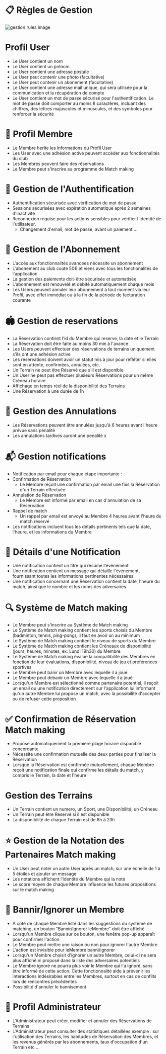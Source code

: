# 📋 Règles de Gestion
![gestion rules image](Img/rules.jpg)

# Profil User
- Le User contient un nom
- Le User contient un prénom
- Le User contient une adresse postale
- Le User peut contenir une photo (facultative)
- Le User peut contenir un abonement (facultative)
- Le User contient une adresse mail unique, qui sera utilisée pour la communication et la récupération de compte
- Le User contient un mot de passe sécurisé pour l'authentification. Le mot de passe doit comporter au moins 8 caractères, incluant des chiffres, des lettres majuscules et minuscules, et des symboles pour renforcer la sécurité

# 👥 Profil Membre
- Le Membre herite les informations du Profil User
- Les User avec une adhésion active peuvent accéder aux fonctionnalités du club
- Les Membres peuvent faire des réservations
- Le Membre peut s'inscrire au programme de Match making

# 🔐 Gestion de l'Authentification
- Authentification sécurisée avec vérification du mot de passe
- Sessions sécurisées avec expiration automatique après 2 semaines d'inactivité
- Reconnexion requise pour les actions sensibles pour vérifier l'identité de l'utilisateur.
    - Changement d'email, mot de passe, avant un paiement ...

# 📅 Gestion de l'Abonnement
- L'accès aux fonctionnalités avancées nécessite un abonnement
- L'abonement au club coute 50€ et viens avec tous les fonctionalités de l'application
- La gestion des paiements doit-être sécurisée et automatisée
- L'abonnement est renouvelé et débité automatiquement chaque mois
- Les Users peuvent annuler leur abonnement à tout moment via leur Profil, avec effet immédiat ou à la fin de la période de facturation courante

# 🏟️ Gestion de reservations
- La Réservation contient l'id du Membre qui reserve, la date et le Terrain
- La Réservation doit être faite au moins 30 min à l'avance
- Les Users peuvent effectuer des réservations de terrains uniquement s'ils ont une adhésion active
- Les réservations doivent avoir un statut mis à jour pour refléter si elles sont en attente, confirmées, annulées, etc.
- Un Terrain ne peut être Réservé que s'il est disponible
- Un User ne peut pas effectuer plusieurs Réservations pour un même Créneau horaire
- Affichage en temps réel de la disponibilité des Terrains
- Une Réservation à une durée de 1h

# 🚫 Gestion des Annulations
- Les Réservations peuvent être annulées jusqu'à 6 heures avant l'heure prévue sans pénalité
- Les annulations tardives auront une penalité x

# 📬 Gestion notifications
- Notification par email pour chaque étape importante : 
- Confirmation de Réservation
     - Le Membre reçoit une confirmation par email une fois la Réservation d'un Terrain effectuée
- Annulation de Réservation
    - Le Membre est informé par email en cas d'annulation de sa Réservation
- Rappel de match
    - Un rappel par email est envoyé au Membre 4 heures avant l'heure du match réservé
- Les notifications incluent tous les détails pertinents tels que la date, l'heure, et les informations du Membre

# 📩 Détails d'une Notification
- Une notification contient un titre qui résume l'évènement
- Une notification contient un message qui détaille l'événement, fournissant toutes les informations pertinentes nécessaires
- Une notification concernant une Réservation contient la date, l'heure du match, ainsi que le nombre et les noms des adversaires

# 🔍 Système de Match making
- Le Membre peut s'inscrire au Système de Match making
- Le Système de Match making contient les sports choisis du Membre (badminton, tennis, ping-pong), il faut en avoir un au minimum
- Le Système de Match making contient le niveau de sports du Membre 
- Le Système de Match making contient les Créneaux de disponibilité (jours, heures, minutes, ex: Lundi 19h30) du Membre
- Le Système de Match making évalue la compatibilité des Membres en fonction de leur évaluations, disponibilité, niveau de jeu et préférences sportives
- Le Membre peut banir un Membre avec lequelle il a joué
- Le Membre peut debanir un Membre avec lequelle il a joué
- Lorsqu'un Membre est sélectionné comme partenaire potentiel, il reçoit un email ou une notification directement sur l'application lui informant qu'un autre Membre lui propose un match, avec la possibilité d'accepter ou de refuser cette proposition

# ✅ Confirmation de Réservation Match making
- Propose automatiquement la première plage horaire disponible concordante
- Nécessite une confirmation mutuelle des deux parties pour finaliser la Réservation
- Lorsque la Réservation est confirmée mutuellement, chaque Membre reçoit une notification finale qui confirme les détails du match, y compris le Terrain, la date et l'heure

# Gestion des Terrains
- Un Terrain contient un numero, un Sport, une Disponibilité, un Créneau
- Un Terrain peut être Reservé si il est disponible
- La disponibilité de chaque Terrain est de 8h à 23h

# ⭐ Gestion de la Notation des Partenaires Match making
- Un User peut noter un autre User après un match, sur une échelle de 1 à 5 étoiles et ajouter un message
- Les notations affichent l'identité du Membre qui la noté
- Le score moyen de chaque Membre influence les futures propositions sur le match making

# 🚷 Bannir/Ignorer un Membre
- À côté de chaque Membre listé dans les suggestions du système de matching, un bouton "Bannir/Ignorer leMembre" doit être affiché
- Lorsqu'un Membre clique sur ce bouton, une fenêtre pop-up apparaît pour confirmer l'action
- Le Membre peut mettre une raison ou non pour ignorer l'autre Membre
- L'action est invisible pour leMembre banni/ignorer
- Lorsqu'un Membre choisit d'ignorer un autre Membre, celui-ci ne sera plus affiché ni proposé dans la liste des adversaires potentiels
- Le Membre ignoré ne pourra plus voir le Membre qui l'a ignoré, sans être informé de cette action. Cette fonctionnalité aide à prévenir les interactions indésirables entre les Membres, surtout en cas de conflits lors de rencontres précédentes
- Possibilité d'annuler le bannisement

# 👤 Profil Administrateur
- L'Administrateur peut créer, modifier et annuler des Réservations de Terrains
- L'Administrateur peut consulter des statistiques détaillées exemple : sur l'utilisation des Terrains, les habitudes de Réservation des Membres, et les revenus générés par les abonnements, taux d'occupation d'un Terrain etc ...
